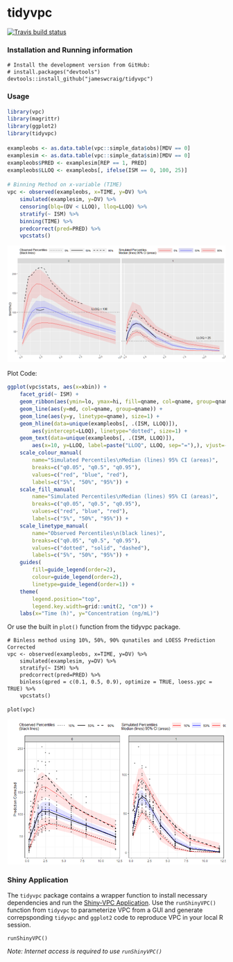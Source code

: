 tidyvpc
========
<!-- badges: start -->
  [![Travis build status](https://travis-ci.org/jameswcraig/tidyvpc.svg?branch=master)](https://travis-ci.org/jameswcraig/tidyvpc)
  <!-- badges: end -->
  
### Installation and Running information
```
# Install the development version from GitHub:
# install.packages("devtools")
devtools::install_github("jameswcraig/tidyvpc")

```

### Usage

``` r
library(vpc)
library(magrittr)
library(ggplot2)
library(tidyvpc)

exampleobs <- as.data.table(vpc::simple_data$obs)[MDV == 0]
examplesim <- as.data.table(vpc::simple_data$sim)[MDV == 0]
exampleobs$PRED <- examplesim[REP == 1, PRED]
exampleobs$LLOQ <- exampleobs[, ifelse(ISM == 0, 100, 25)]

# Binning Method on x-variable (TIME)
vpc <- observed(exampleobs, x=TIME, y=DV) %>%
    simulated(examplesim, y=DV) %>%
    censoring(blq=(DV < LLOQ), lloq=LLOQ) %>%
    stratify(~ ISM) %>%
    binning(TIME) %>%
    predcorrect(pred=PRED) %>%
    vpcstats()

```
![Example](./inst/img/snapshot1.png)

Plot Code:

``` r
ggplot(vpc$stats, aes(x=xbin)) +
    facet_grid(~ ISM) +
    geom_ribbon(aes(ymin=lo, ymax=hi, fill=qname, col=qname, group=qname), alpha=0.1, col=NA) +
    geom_line(aes(y=md, col=qname, group=qname)) +
    geom_line(aes(y=y, linetype=qname), size=1) +
    geom_hline(data=unique(exampleobs[, .(ISM, LLOQ)]),
        aes(yintercept=LLOQ), linetype="dotted", size=1) +
    geom_text(data=unique(exampleobs[, .(ISM, LLOQ)]),
        aes(x=10, y=LLOQ, label=paste("LLOQ", LLOQ, sep="="),), vjust=-1) +
    scale_colour_manual(
        name="Simulated Percentiles\nMedian (lines) 95% CI (areas)",
        breaks=c("q0.05", "q0.5", "q0.95"),
        values=c("red", "blue", "red"),
        labels=c("5%", "50%", "95%")) +
    scale_fill_manual(
        name="Simulated Percentiles\nMedian (lines) 95% CI (areas)",
        breaks=c("q0.05", "q0.5", "q0.95"),
        values=c("red", "blue", "red"),
        labels=c("5%", "50%", "95%")) +
    scale_linetype_manual(
        name="Observed Percentiles\n(black lines)",
        breaks=c("q0.05", "q0.5", "q0.95"),
        values=c("dotted", "solid", "dashed"),
        labels=c("5%", "50%", "95%")) +
    guides(
        fill=guide_legend(order=2),
        colour=guide_legend(order=2),
        linetype=guide_legend(order=1)) +
    theme(
        legend.position="top",
        legend.key.width=grid::unit(2, "cm")) +
    labs(x="Time (h)", y="Concentration (ng/mL)")
```
Or use the built in `plot()` function from the tidyvpc package.

```{r}
# Binless method using 10%, 50%, 90% qunatiles and LOESS Prediction Corrected
vpc <- observed(exampleobs, x=TIME, y=DV) %>%
    simulated(examplesim, y=DV) %>%
    stratify(~ ISM) %>%
    predcorrect(pred=PRED) %>%
    binless(qpred = c(0.1, 0.5, 0.9), optimize = TRUE, loess.ypc = TRUE) %>%
    vpcstats()

plot(vpc)
```

![Example](./inst/img/snapshot2.png)

### Shiny Application

The `tidyvpc` package contains a wrapper function to install necessary dependencies and run the [Shiny-VPC Application](https://github.com/jameswcraig/shiny-vpc).
Use the `runShinyVPC()` function from `tidyvpc` to parameterize VPC from a GUI and generate correpsponding `tidyvpc` 
and `ggplot2` code to reproduce VPC in your local R session. 

```{r}
runShinyVPC()
```
*Note: Internet access is required to use `runShinyVPC()`*
